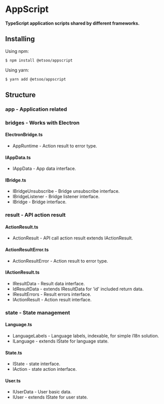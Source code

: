 # AppScript
**TypeScript application scripts shared by different frameworks.**

## Installing

Using npm:

```bash
$ npm install @etsoo/appscript
```

Using yarn:

```bash
$ yarn add @etsoo/appscript
```

## Structure

### app - Application related

### bridges - Works with Electron

#### ElectronBridge.ts ####
-   AppRuntime - Action result to error type.

#### IAppData.ts ####
-   IAppData - App data interface.

#### IBridge.ts ####
-   IBridgeUnsubscribe - Bridge unsubscribe interface.
-   IBridgeListener - Bridge listener interface.
-   IBridge - Bridge interface.

### result - API action result

#### ActionResult.ts ####
-   ActionResult - API call action result extends IActionResult.

#### ActionResultError.ts ####
-   ActionResultError - Action result to error type.

#### IActionResult.ts ####
-   IResultData - Result data interface.
-   IdResultData - extends IResultData for 'id' included return data.
-   IResultErrors - Result errors interface.
-   IActionResult - Action result interface.

### state - State management

#### Language.ts ####
-   LanguageLabels - Language labels, indexable, for simple i18n solution.
-   ILanguage - extends IState for language state.

#### State.ts ####
-   IState - state interface.
-   IAction - state action interface.

#### User.ts ####
-   IUserData - User basic data.
-   IUser - extends IState for user state.